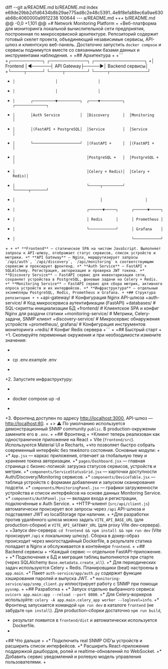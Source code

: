 diff --git a/README.md b/README.md
index e69de29bb2d1d6434b8b29ae775ad8c2e48c5391..4e8f8efa88ec6a9ae630ab68c4060000a9912238 100644
--- a/README.md
+++ b/README.md
@@ -0,0 +1,101 @@
+# Network Monitoring Platform
+
+Веб-платформа для мониторинга локальной вычислительной сети предприятия, построенная по микросервисной архитектуре. Репозиторий содержит готовый скелет проекта, объединяющий независимые сервисы, API-шлюз и клиентскую веб-панель. Достаточно запустить `docker compose` и сервисы поднимутся вместе со связанными базами данных и инструментами наблюдения.
+
+## Архитектура
+
+```
+┌──────────┐       ┌────────────┐      ┌────────────────┐
+│ Frontend │◄──────┤ API Gateway├─────►│ Backend сервисы│
+└────┬─────┘       └────┬───────┘      └────┬────────────┘
+     │                  │                  │
+     │                  │                  │
+     │       ┌──────────▼──────────┐  ┌────▼──────────┐  ┌──────────────┐
+     │       │Auth Service         │  │Discovery      │  │Monitoring     │
+     │       │(FastAPI + PostgreSQL│  │Service        │  │Service        │
+     │       └─────────────────────┘  │(FastAPI +     │  │(FastAPI +     │
+     │                                │PostgreSQL +   │  │PostgreSQL +   │
+     │                                │Celery + Redis)│  │Celery + Redis)│
+     │                                └─────┬─────────┘  └──────┬───────┘
+     │                                      │                   │
+     │                                ┌──────▼─────┐      ┌──────▼─────┐
+     │                                │ Redis      │      │ Prometheus │
+     │                                └────────────┘      │ Grafana    │
+     │                                                    └────────────┘
+```
+
+* **Frontend** — статическое SPA на чистом JavaScript. Выполняет запросы к API-шлюзу, отображает статус сервисов, список устройств и метрики.
+* **API Gateway** — Nginx, маршрутизирует запросы `/api/auth`, `/api/discovery`, `/api/monitoring` к соответствующим сервисам и проксирует фронтенд.
+* **Auth Service** — FastAPI + SQLAlchemy. Регистрация, авторизация и проверка JWT токена.
+* **Discovery Service** — FastAPI сервис для инвентаризации сети, сохраняет устройства в PostgreSQL, фоновые задачи на Celery + Redis.
+* **Monitoring Service** — FastAPI сервис для сбора метрик, активного опроса устройств и их интерфейсов.
+* **Инфраструктура** — отдельные экземпляры PostgreSQL, Redis, Prometheus и Grafana.
+
+## Структура репозитория
+
+```
+api-gateway/           # Конфигурация Nginx API-шлюза
+auth-service/          # Код микросервиса аутентификации (FastAPI)
+databases/             # SQL-скрипты инициализации БД
+frontend/              # Клиентское SPA и конфиг Nginx для раздачи статики
+monitoring-service/    # Метрики, Celery-задачи, SNMP клиент
+discovery-service/     # Микросервис обнаружения устройств
+prometheus/, grafana/  # Конфигурация инструментов мониторинга
+redis/                 # Конфиг Redis сервера
+```
+
+## Быстрый старт
+
+1. Скопируйте переменные окружения и при необходимости измените значения:
+   ```bash
+   cp .env.example .env
+   ```
+2. Запустите инфраструктуру:
+   ```bash
+   docker compose up -d
+   ```
+3. Фронтенд доступен по адресу <http://localhost:3000>, API-шлюз — <http://localhost:80>.
+
+> ⚠️ По умолчанию используется демонстрационный SNMP community `public`. В production-окружении замените его в `.env`.
+
+## Фронтенд
+
+Клиент теперь реализован как одностраничное приложение на React + Vite (`frontend/src`). Используются Material UI и Recharts,
+что позволяет быстро собрать современный интерфейс без тяжёлого состояния. Основные модули:
+
+* `App.jsx` — каркас приложения, отвечает за глобальную тему и хранение токена авторизации.
+* `pages/Dashboard.jsx` — главная страница с бизнес-логикой: загрузка статусов сервисов, устройств и метрик.
+* `components/ServiceStatusGrid.jsx` — карточки доступности Auth/Discovery/Monitoring сервисов.
+* `components/DeviceTable.jsx` — таблица устройств с формами добавления и запуском сканирования подсети.
+* `components/MonitoringPanel.jsx` — графики загруженности устройства и список интерфейсов на основе данных Monitoring Service.
+* `components/AuthPanel.jsx` — вкладки входа и регистрации, подключённые к Auth Service.
+
+HTTP-клиент (`src/api/client.js`) автоматически проксирует все запросы через `/api` API-шлюза и подставляет JWT из localStorage при наличии.
+
+Для разработки против удалённого шлюза можно задать `VITE_API_BASE_URL` (для production-сборки) и `VITE_API_GATEWAY_URL` (для proxy Vite dev-сервера).
+
+Запуск dev-сервера: `cd frontend && npm install && npm run dev` (Vite проксирует `/api` к локальному шлюзу). Сборка в докер-образ происходит через многостадийный Dockerfile, в результате статика попадает в Nginx и обслуживается в контейнере `frontend`.
+
+## Backend сервисы
+
+Каждый сервис — отдельное FastAPI-приложение.
+
+* Подключения к БД и миграция таблиц выполняются при старте (через SQLAlchemy `Base.metadata.create_all`).
+* Для периодических задач используются Celery + Redis. Планировщики (beat) настроены в `app.main`.
+* Пакет `auth-service/app/auth.py` содержит функции хэширования паролей и выпуска JWT.
+* `monitoring-service/app/snmp_client.py` иллюстрирует работу с SNMP при помощи `pysnmp`.
+
+## Разработка
+
+* Запуск отдельно выбранного сервиса: `uvicorn app.main:app --reload --port 8000`.
+* Для Celery-воркеров используйте: `celery -A app.main.celery_app worker --loglevel=info`.
+* Фронтенд запускается командой `npm run dev` в каталоге `frontend` (не забудьте `npm install`). Для production-сборки достаточно `npm run build`,
+  результат появится в `frontend/dist` и автоматически используется Dockerfile.
+
+## Что дальше
+
+* Подключить real SNMP OID’ы устройств и расширить список интерфейсов.
+* Расширить React-приложение поддержкой дашбордов, ролей и realtime-обновлений по WebSocket.
+* Добавить сервис уведомлений и ролевую модель управления пользователями.
+
